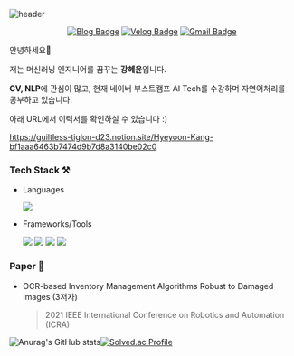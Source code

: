 ![header](https://capsule-render.vercel.app/api?type=waving&color=gradient&customColorList=12&height=250&section=header&text=Khyeyoon&fontSize=90)

<div align=center>

[![Blog Badge](http://img.shields.io/badge/-Blog-black?style=flat&logo=github&link=https://khyeyoon.github.io/categories/)](https://khyeyoon.github.io/categories/) [![Velog Badge](http://img.shields.io/badge/-Velog-20c997?style=flat&link=https://velog.io/@khyeyoon)](https://velog.io/@khyeyoon) [![Gmail Badge](https://img.shields.io/badge/Gmail-d14836?style=flat&logo=Gmail&logoColor=white&link=mailto:koycc1220@gmail.com)](mailto:koycc1220@gmail.com)

 </div>
 
 <div align=center>
	
<!-- <a href="https://hits.seeyoufarm.com"><img src="https://hits.seeyoufarm.com/api/count/incr/badge.svg?url=https%3A%2F%2Fgithub.com%2FKhyeyoon%2Fhit-counter&count_bg=%2379C83D&title_bg=%23555555&icon=&icon_color=%23E7E7E7&title=hits&edge_flat=false"/></a> -->
	
 </div>

안녕하세요👋

저는 머신러닝 엔지니어를 꿈꾸는 **강혜윤**입니다.

**CV, NLP**에 관심이 많고, 현재 네이버 부스트캠프 AI Tech를 수강하며 자연어처리를 공부하고 있습니다.

아래 URL에서 이력서를 확인하실 수 있습니다 :)

https://guiltless-tiglon-d23.notion.site/Hyeyoon-Kang-bf1aaa6463b7474d9b7d8a3140be02c0


### Tech Stack ⚒

* Languages 

	<img src="https://img.shields.io/badge/Python-3776AB?style=for-the-badge&logo=Python&logoColor=white"> 

* Frameworks/Tools

	<img src="https://img.shields.io/badge/PyTorch-EE4C2C?style=for-the-badge&logo=PyTorch&logoColor=white"> <img src="https://img.shields.io/badge/Docker-2496ED?style=for-the-badge&logo=Docker&logoColor=white"> <img src="https://img.shields.io/badge/pandas-150458?style=for-the-badge&logo=pandas&logoColor=white"> <img src="https://img.shields.io/badge/Linux-FCC624?style=for-the-badge&logo=Linux&logoColor=white">

### Paper 📃

* OCR-based Inventory Management Algorithms Robust to Damaged Images (3저자)
	> 2021 IEEE International Conference on Robotics and Automation (ICRA)


![Anurag's GitHub stats](https://github-readme-stats.vercel.app/api?username=Khyeyoon&show_icons=true&theme=radical)[![Solved.ac Profile](http://mazassumnida.wtf/api/v2/generate_badge?boj=koycc1220)](https://solved.ac/koycc1220/)


